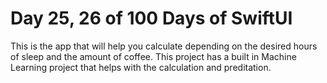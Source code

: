 <h1> Day 25, 26 of 100 Days of SwiftUI </h1>
<p> This is the app that will help you calculate depending on the desired hours of sleep and the amount of coffee.
This project has a built in Machine Learning project that helps with the calculation and preditation. 
</p>

